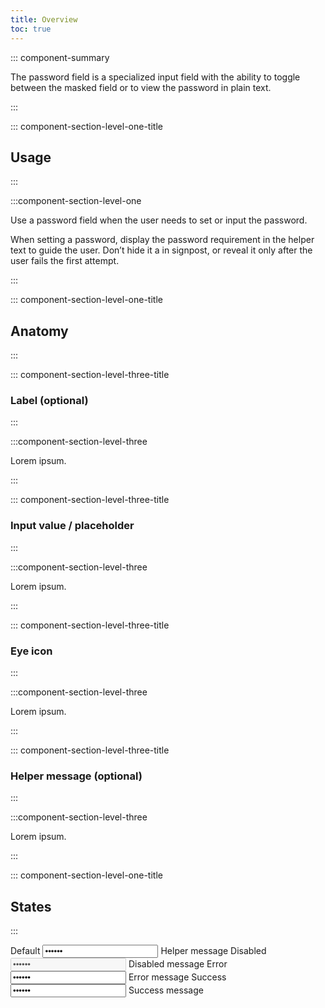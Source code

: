 ```yaml
---
title: Overview
toc: true
---
```


::: component-summary

The password field is a specialized input field with the ability to toggle between the masked field or to view the password in plain text.

:::

::: component-section-level-one-title

## Usage

:::

:::component-section-level-one

Use a password field when the user needs to set or input the password.

When setting a password, display the password requirement in the helper text to guide the user. Don’t hide it a in signpost, or reveal it only after the user fails the first attempt.

:::

::: component-section-level-one-title

## Anatomy

:::

::: component-section-level-three-title

### Label (optional)

:::

:::component-section-level-three

Lorem ipsum.

:::

::: component-section-level-three-title

### Input value / placeholder

:::

:::component-section-level-three

Lorem ipsum.

:::

::: component-section-level-three-title

### Eye icon

:::

:::component-section-level-three

Lorem ipsum.

:::

::: component-section-level-three-title

### Helper message (optional)

:::

:::component-section-level-three

Lorem ipsum.

:::

::: component-section-level-one-title

## States

:::

<DocIndent>
<div>
    <cds-form-group layout="horizontal">
    <cds-password layout="horizontal">
        <label>Default</label>
        <input type="password" value="123456" />
        <cds-control-message>Helper message</cds-control-message>
    </cds-password>
    <cds-password layout="horizontal">
        <label>Disabled</label>
        <input type="password" value="123456" disabled />
        <cds-control-message>Disabled message</cds-control-message>
    </cds-password>
    <cds-password layout="horizontal" status="error">
        <label>Error</label>
        <input type="password" value="123456" />
        <cds-control-message status="error">Error message</cds-control-message>
    </cds-password>
    <cds-password layout="horizontal" status="success">
        <label>Success</label>
        <input type="password" value="123456" />
        <cds-control-message status="success">Success message</cds-control-message>
    </cds-password>
    </cds-form-group>
</div>
</DocIndent>
